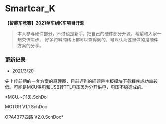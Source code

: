 # Smartcar_K
**【智能车竞赛】2021单车组K车项目开源**

> 本人参与硬件部分，不过也是新手。把自己的硬件部分开源，希望和大家一起交流进步。
好多资料网络上都可以查得到的，可以认为这里做的是硬件方案的分享。

### 更新记录 ###

 - 2021/3/20

先上传前期的一套方案的原理图，目前遇到的问题是主板模块下载程序成功率较低。可能是MCU供电和USB转TTL电压因为分开供电，电压不稳造成的。

*MCU.~(118).SchDo

MOTOR V1.1.SchDoc

OPA4377四路 V2.0.SchDoc*
